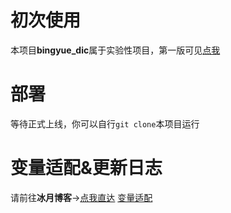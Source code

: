 # 初次使用
本项目**bingyue_dic**属于实验性项目，第一版可见[点我](https://github.com/bingqiu456/bingyue-dic)

# 部署
等待正式上线，你可以自行`git clone`本项目运行

# 变量适配&更新日志
请前往**冰月博客**->[点我直达](https://blog.bingyue.top/2024/08/05/bingyue_dic_new/)
[变量适配](http://bot.bingyue.top/2024/08/08/var_dev/)
